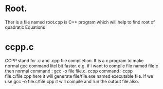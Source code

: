 # Root.
Ther is a file named root.cpp is C++ program which will help to find root of quadratic Equations

# ccpp.c
CCPP stand for .c and .cpp file compiletion. It is a c program to make normal gcc command litel bit faster.
e.g. if i want to compile file named file.c then normal command : gcc -o file file.c, ccpp command : ccpp file.c/file.cpp here it will generate file/file.exe named executable file. If we use gcc -o file.c/file.cpp it will compile and run the output file also.

